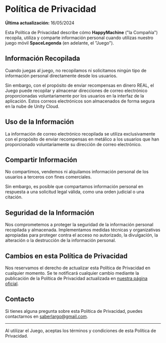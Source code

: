 # Política de Privacidad

**Última actualización:** 16/05/2024

Esta Política de Privacidad describe cómo **HappyMachine** ("la Compañía") recopila, utiliza y comparte información personal cuando utilizas nuestro juego móvil **SpaceLegenda** (en adelante, el "Juego").

## Información Recopilada

Cuando juegas al juego, no recopilamos ni solicitamos ningún tipo de información personal directamente desde los usuarios.

Sin embargo, con el propósito de enviar recompensas en dinero REAL, el Juego puede recopilar y almacenar direcciones de correo electrónico proporcionadas voluntariamente por los usuarios en la interfaz de la aplicación. Estos correos electrónicos son almacenados de forma segura en la nube de Unity Cloud.

## Uso de la Información

La información de correo electrónico recopilada se utiliza exclusivamente con el propósito de enviar recompensas en metálico a los usuarios que han proporcionado voluntariamente su dirección de correo electrónico.

## Compartir Información

No compartimos, vendemos ni alquilamos información personal de los usuarios a terceros con fines comerciales.

Sin embargo, es posible que compartamos información personal en respuesta a una solicitud legal válida, como una orden judicial o una citación.

## Seguridad de la Información

Nos comprometemos a proteger la seguridad de la información personal recopilada y almacenada. Implementamos medidas técnicas y organizativas apropiadas para proteger contra el acceso no autorizado, la divulgación, la alteración o la destrucción de la información personal.

## Cambios en esta Política de Privacidad

Nos reservamos el derecho de actualizar esta Política de Privacidad en cualquier momento. Se te notificará cualquier cambio mediante la publicación de la Política de Privacidad actualizada en [nuestra página oficial](https://carlosvamoreno.github.io/spacelegenda/politicaDePrivacidad.html).

## Contacto

Si tienes alguna pregunta sobre esta Política de Privacidad, puedes contactarnos en [saberlargo@gmail.com](mailto:saberlargo@gmail.com).

---

Al utilizar el Juego, aceptas los términos y condiciones de esta Política de Privacidad.
